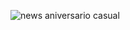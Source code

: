 ![news aniversario casual](https://github.com/AmandaCylleno/birthday-casual/assets/145169742/943c3323-09b7-40de-bc86-3248475304ee)

